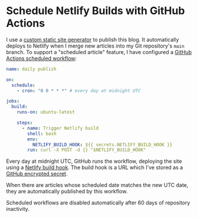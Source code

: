 # Schedule Netlify Builds with GitHub Actions

I use a [custom static site generator](https://github.com/croaky/blog)
to publish this blog.
It automatically deploys to Netlify
when I merge new articles into my Git repository's `main` branch.
To support a "scheduled article" feature,
I have configured a
[GitHub Actions scheduled workflow](https://help.github.com/en/actions/reference/workflow-syntax-for-github-actions#onschedule):

```yaml
name: daily publish

on:
  schedule:
    - cron: "0 0 * * *" # every day at midnight UTC

jobs:
  build:
    runs-on: ubuntu-latest

    steps:
      - name: Trigger Netlify build
        shell: bash
        env:
          NETLIFY_BUILD_HOOK: ${{ secrets.NETLIFY_BUILD_HOOK }}
        run: curl -X POST -d {} "$NETLIFY_BUILD_HOOK"
```

Every day at midnight UTC, GitHub runs the workflow,
deploying the site using a
[Netlify build hook](https://docs.netlify.com/configure-builds/build-hooks/).
The build hook is a URL which I've stored as a
[GitHub encrypted secret](https://help.github.com/en/actions/configuring-and-managing-workflows/creating-and-storing-encrypted-secrets#using-encrypted-secrets-in-a-workflow).

When there are articles whose scheduled date matches the new UTC date,
they are automatically published by this workflow.

Scheduled workflows are disabled automatically
after 60 days of repository inactivity.
